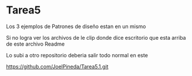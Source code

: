 # Tarea5
Los 3 ejemplos de Patrones de diseño estan en un mismo 

Si no logra ver los archivos de le clip donde dice escritorio que esta arriba de este archivo Readme

Lo subi a otro repositorio deberia salir todo normal en este

https://github.com/JoelPineda/Tarea5.1.git
